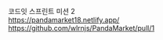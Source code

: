 코드잇 스프린트 미션 2<br>
https://pandamarket18.netlify.app/<br>
https://github.com/wlrnjs/PandaMarket/pull/1
